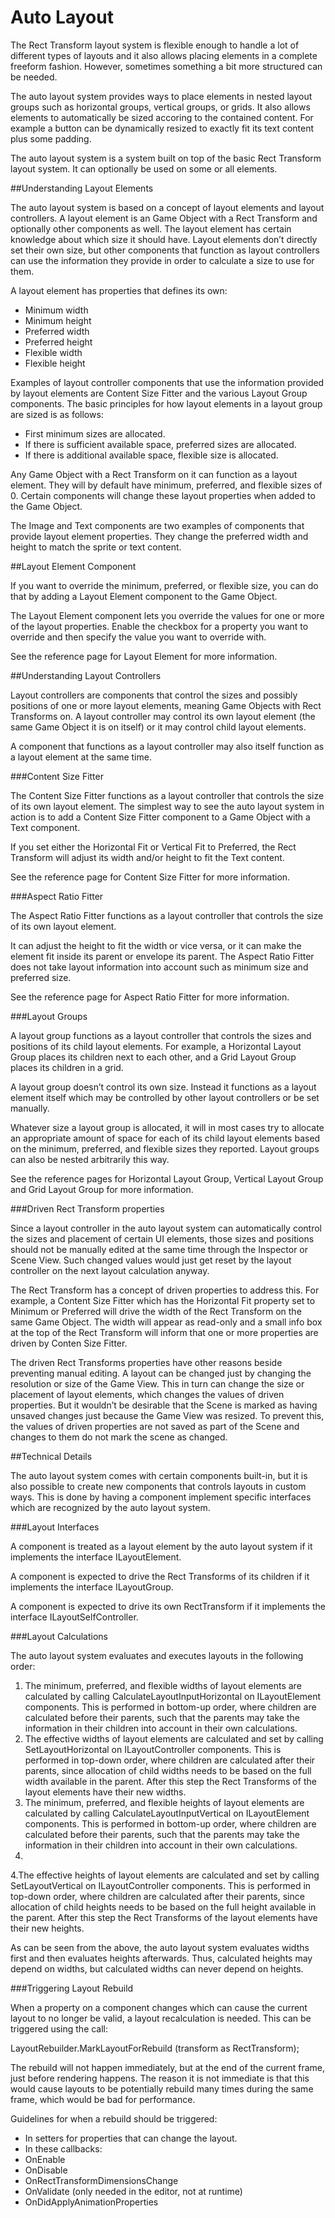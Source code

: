 # Auto Layout

The Rect Transform layout system is flexible enough to handle a lot of different types of layouts and it also allows placing elements in a complete freeform fashion. However, sometimes something a bit more structured can be needed.

The auto layout system provides ways to place elements in nested layout groups such as horizontal groups, vertical groups, or grids. It also allows elements to automatically be sized accoring to the contained content. For example a button can be dynamically resized to exactly fit its text content plus some padding.

The auto layout system is a system built on top of the basic Rect Transform layout system. It can optionally be used on some or all elements.

##Understanding Layout Elements

The auto layout system is based on a concept of layout elements and layout controllers. A layout element is an Game Object with a Rect Transform and optionally other components as well. The layout element has certain knowledge about which size it should have. Layout elements don’t directly set their own size, but other components that function as layout controllers can use the information they provide in order to calculate a size to use for them.

A layout element has properties that defines its own:

* Minimum width
* Minimum height
* Preferred width
* Preferred height
* Flexible width
* Flexible height

Examples of layout controller components that use the information provided by layout elements are Content Size Fitter and the various Layout Group components. The basic principles for how layout elements in a layout group are sized is as follows:

* First minimum sizes are allocated.
* If there is sufficient available space, preferred sizes are allocated.
* If there is additional available space, flexible size is allocated.

Any Game Object with a Rect Transform on it can function as a layout element. They will by default have minimum, preferred, and flexible sizes of 0. Certain components will change these layout properties when added to the Game Object.

The Image and Text components are two examples of components that provide layout element properties. They change the preferred width and height to match the sprite or text content.

##Layout Element Component

If you want to override the minimum, preferred, or flexible size, you can do that by adding a Layout Element component to the Game Object.


The Layout Element component lets you override the values for one or more of the layout properties. Enable the checkbox for a property you want to override and then specify the value you want to override with.

See the reference page for Layout Element for more information.

##Understanding Layout Controllers

Layout controllers are components that control the sizes and possibly positions of one or more layout elements, meaning Game Objects with Rect Transforms on. A layout controller may control its own layout element (the same Game Object it is on itself) or it may control child layout elements.

A component that functions as a layout controller may also itself function as a layout element at the same time.

###Content Size Fitter

The Content Size Fitter functions as a layout controller that controls the size of its own layout element. The simplest way to see the auto layout system in action is to add a Content Size Fitter component to a Game Object with a Text component.


If you set either the Horizontal Fit or Vertical Fit to Preferred, the Rect Transform will adjust its width and/or height to fit the Text content.

See the reference page for Content Size Fitter for more information.

###Aspect Ratio Fitter

The Aspect Ratio Fitter functions as a layout controller that controls the size of its own layout element.


It can adjust the height to fit the width or vice versa, or it can make the element fit inside its parent or envelope its parent. The Aspect Ratio Fitter does not take layout information into account such as minimum size and preferred size.

See the reference page for Aspect Ratio Fitter for more information.

###Layout Groups

A layout group functions as a layout controller that controls the sizes and positions of its child layout elements. For example, a Horizontal Layout Group places its children next to each other, and a Grid Layout Group places its children in a grid.

A layout group doesn’t control its own size. Instead it functions as a layout element itself which may be controlled by other layout controllers or be set manually.

Whatever size a layout group is allocated, it will in most cases try to allocate an appropriate amount of space for each of its child layout elements based on the minimum, preferred, and flexible sizes they reported. Layout groups can also be nested arbitrarily this way.

See the reference pages for Horizontal Layout Group, Vertical Layout Group and Grid Layout Group for more information.

###Driven Rect Transform properties

Since a layout controller in the auto layout system can automatically control the sizes and placement of certain UI elements, those sizes and positions should not be manually edited at the same time through the Inspector or Scene View. Such changed values would just get reset by the layout controller on the next layout calculation anyway.

The Rect Transform has a concept of driven properties to address this. For example, a Content Size Fitter which has the Horizontal Fit property set to Minimum or Preferred will drive the width of the Rect Transform on the same Game Object. The width will appear as read-only and a small info box at the top of the Rect Transform will inform that one or more properties are driven by Conten Size Fitter.

The driven Rect Transforms properties have other reasons beside preventing manual editing. A layout can be changed just by changing the resolution or size of the Game View. This in turn can change the size or placement of layout elements, which changes the values of driven properties. But it wouldn’t be desirable that the Scene is marked as having unsaved changes just because the Game View was resized. To prevent this, the values of driven properties are not saved as part of the Scene and changes to them do not mark the scene as changed.

##Technical Details

The auto layout system comes with certain components built-in, but it is also possible to create new components that controls layouts in custom ways. This is done by having a component implement specific interfaces which are recognized by the auto layout system.

###Layout Interfaces

A component is treated as a layout element by the auto layout system if it implements the interface ILayoutElement.

A component is expected to drive the Rect Transforms of its children if it implements the interface ILayoutGroup.

A component is expected to drive its own RectTransform if it implements the interface ILayoutSelfController.

###Layout Calculations

The auto layout system evaluates and executes layouts in the following order:

1. The minimum, preferred, and flexible widths of layout elements are calculated by calling CalculateLayoutInputHorizontal on ILayoutElement components. This is performed in bottom-up order, where children are calculated before their parents, such that the parents may take the information in their children into account in their own calculations.
2. The effective widths of layout elements are calculated and set by calling SetLayoutHorizontal on ILayoutController components. This is performed in top-down order, where children are calculated after their parents, since allocation of child widths needs to be based on the full width available in the parent. After this step the Rect Transforms of the layout elements have their new widths.
3. The minimum, preferred, and flexible heights of layout elements are calculated by calling CalculateLayoutInputVertical on ILayoutElement components. This is performed in bottom-up order, where children are calculated before their parents, such that the parents may take the information in their children into account in their own calculations.
4. 
4.The effective heights of layout elements are calculated and set by calling SetLayoutVertical on ILayoutController components. This is performed in top-down order, where children are calculated after their parents, since allocation of child heights needs to be based on the full height available in the parent. After this step the Rect Transforms of the layout elements have their new heights.

As can be seen from the above, the auto layout system evaluates widths first and then evaluates heights afterwards. Thus, calculated heights may depend on widths, but calculated widths can never depend on heights.

###Triggering Layout Rebuild

When a property on a component changes which can cause the current layout to no longer be valid, a layout recalculation is needed. This can be triggered using the call:

LayoutRebuilder.MarkLayoutForRebuild (transform as RectTransform);

The rebuild will not happen immediately, but at the end of the current frame, just before rendering happens. The reason it is not immediate is that this would cause layouts to be potentially rebuild many times during the same frame, which would be bad for performance.

Guidelines for when a rebuild should be triggered:

* In setters for properties that can change the layout.
* In these callbacks:
* OnEnable
* OnDisable
* OnRectTransformDimensionsChange
* OnValidate (only needed in the editor, not at runtime)
* OnDidApplyAnimationProperties
